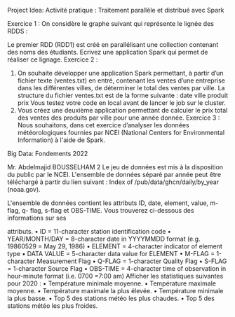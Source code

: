 Project Idea:
Activité pratique : Traitement parallèle et distribué avec Spark

Exercice 1 :
On considère le graphe suivant qui représente le lignée des RDDS :

Le premier RDD (RDD1) est créé en parallélisant une collection contenant des
noms des étudiants. Ecrivez une application Spark qui permet de réaliser ce
lignage.
Exercice 2 :
1. On souhaite développer une application Spark permettant, à partir d’un
   fichier texte (ventes.txt) en entré, contenant les ventes d’une entreprise dans
   les différentes villes, de déterminer le total des ventes par ville. La structure
   du fichier ventes.txt est de la forme suivante :
   date ville produit prix
   Vous testez votre code en local avant de lancer le job sur le cluster.
2. Vous créez une deuxième application permettant de calculer le prix total
   des ventes des produits par ville pour une année donnée.
   Exercice 3 :
   Nous souhaitons, dans cet exercice d’analyser les données météorologiques
   fournies par NCEI (National Centers for Environmental Information) à l'aide de
   Spark.

Big Data: Fondements 2022

Mr. Abdelmajid BOUSSELHAM 2
Le jeu de données est mis à la disposition du public par le NCEI. L'ensemble de
données séparé par année peut être téléchargé à partir du lien suivant : Index of
/pub/data/ghcn/daily/by_year (noaa.gov).

L'ensemble de données contient les attributs ID, date, element, value, m-flag, q-
flag, s-flag et OBS-TIME. Vous trouverez ci-dessous des informations sur ses

attributs.
• ID = 11-character station identification code
• YEAR/MONTH/DAY = 8-character date in YYYYMMDD format (e.g. 19860529 =
May 29, 1986)
• ELEMENT = 4-character indicator of element type
• DATA VALUE = 5-character data value for ELEMENT
• M-FLAG = 1-character Measurement Flag
• Q-FLAG = 1-character Quality Flag
• S-FLAG = 1-character Source Flag
• OBS-TIME = 4-character time of observation in hour-minute format (i.e. 0700 =7:00
am)
Afficher les statistiques suivantes pour 2020 :
• Température minimale moyenne.
• Température maximale moyenne.
• Température maximale la plus élevée.
• Température minimale la plus basse.
• Top 5 des stations météo les plus chaudes.
• Top 5 des stations météo les plus froides.
